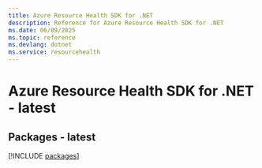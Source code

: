 ```yaml
---
title: Azure Resource Health SDK for .NET
description: Reference for Azure Resource Health SDK for .NET
ms.date: 06/09/2025
ms.topic: reference
ms.devlang: dotnet
ms.service: resourcehealth
---
```

# Azure Resource Health SDK for .NET - latest
## Packages - latest
[!INCLUDE [packages](resource-health-index.md)]